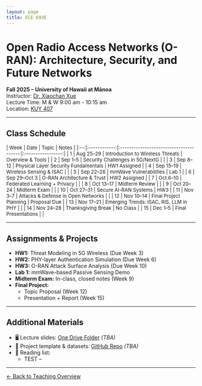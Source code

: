 ```yaml
---
layout: page
title: ECE 693E 
---
```


# Open Radio Access Networks (O-RAN): Architecture, Security, and Future Networks
**Fall 2025 – University of Hawaii at Mānoa**  
Instructor: [Dr. Xiaochan Xue](https://xueshannon.github.io/)  
Lecture Time:  M & W  9:00 am - 10:15 am  
Location: [KUY 407](https://manoa.hawaii.edu/campus-environments/kuykendall-hall/)

---

## Class Schedule

<div style="font-size: 13px;">
| Week |       Date       |                 Topic                   |       Notes       |
|:--:|:------------:|:---------------------------------------:|:-----------------:|
| 1  | Aug 25–29    | Introduction to Wireless Threats        | Overview & Tools  |
| 2  | Sep 1–5      | Security Challenges in 5G/NextG         |                   |
| 3  | Sep 8–12     | Physical Layer Security Fundamentals    | HW1 Assigned      |
| 4  | Sep 15–19    | Wireless Sensing & ISAC                 |                   |
| 5  | Sep 22–26    | mmWave Vulnerabilities                  | Lab 1             |
| 6  | Sep 29–Oct 3 | O-RAN Architecture & Trust              | HW2 Assigned      |
| 7  | Oct 6–10     | Federated Learning + Privacy            |                   |
| 8  | Oct 13–17    | Midterm Review                          |                   |
| 9  | Oct 20–24    | Midterm Exam                            |                   |
| 10 | Oct 27–31    | Secure AI-RAN Systems                   | HW3               |
| 11 | Nov 3–7      | Attacks & Defense in Open Networks      |                   |
| 12 | Nov 10–14    | Final Project Planning                  | Proposal Due      |
| 13 | Nov 17–21    | Emerging Trends: ISAC, RIS, LLM in PHY  |                   |
| 14 | Nov 24–28    | Thanksgiving Break                      | No Class          |
| 15 | Dec 1–5      | Final Presentations                     |                   |
</div>

---

## Assignments & Projects

- **HW1:** Threat Modeling in 5G Wireless (Due Week 3)  
- **HW2:** PHY-layer Authentication Simulation (Due Week 6)  
- **HW3:** O-RAN Attack Surface Analysis (Due Week 10)  
- **Lab 1:** mmWave-based Passive Sensing Demo  
- **Midterm Exam:** In-class, closed notes (Week 9)  
- **Final Project:**  
  - Topic Proposal (Week 12)  
  - Presentation + Report (Week 15)

---

## Additional Materials

- 🖥️ Lecture slides: [One Drive Folder](#) *(TBA)*  
- 📁 Project template & datasets: [GitHub Repo](#) *(TBA)*  
- 📖 Reading list:
  - TEST – 

---

[← Back to Teaching Overview](../teaching.md)